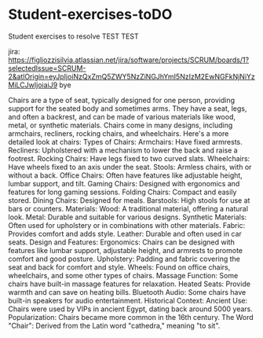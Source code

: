 # Student-exercises-toDO
Student exercises to resolve
TEST
TEST

jira: https://figliozzisilvia.atlassian.net/jira/software/projects/SCRUM/boards/1?selectedIssue=SCRUM-2&atlOrigin=eyJpIjoiNzQxZmQ5ZWY5NzZiNGJhYmI5NzIzM2EwNGFkNjNiYzMiLCJwIjoiaiJ9 
bye

Chairs are a type of seat, typically designed for one person, providing support for the seated body and sometimes arms. They have a seat, legs, and often a backrest, and can be made of various materials like wood, metal, or synthetic materials. Chairs come in many designs, including armchairs, recliners, rocking chairs, and wheelchairs. 
Here's a more detailed look at chairs:
Types of Chairs:
Armchairs: Have fixed armrests.
Recliners: Upholstered with a mechanism to lower the back and raise a footrest.
Rocking Chairs: Have legs fixed to two curved slats.
Wheelchairs: Have wheels fixed to an axis under the seat.
Stools: Armless chairs, with or without a back.
Office Chairs: Often have features like adjustable height, lumbar support, and tilt.
Gaming Chairs: Designed with ergonomics and features for long gaming sessions.
Folding Chairs: Compact and easily stored.
Dining Chairs: Designed for meals.
Barstools: High stools for use at bars or counters. 
Materials:
Wood: A traditional material, offering a natural look.
Metal: Durable and suitable for various designs.
Synthetic Materials: Often used for upholstery or in combinations with other materials.
Fabric: Provides comfort and adds style.
Leather: Durable and often used in car seats. 
Design and Features:
Ergonomics: Chairs can be designed with features like lumbar support, adjustable height, and armrests to promote comfort and good posture. 
Upholstery: Padding and fabric covering the seat and back for comfort and style. 
Wheels: Found on office chairs, wheelchairs, and some other types of chairs. 
Massage Function: Some chairs have built-in massage features for relaxation. 
Heated Seats: Provide warmth and can save on heating bills. 
Bluetooth Audio: Some chairs have built-in speakers for audio entertainment. 
Historical Context:
Ancient Use: Chairs were used by VIPs in ancient Egypt, dating back around 5000 years. 
Popularization: Chairs became more common in the 16th century. 
The Word "Chair": Derived from the Latin word "cathedra," meaning "to sit". 